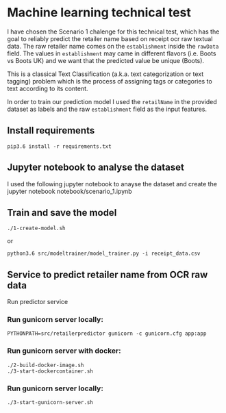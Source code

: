 # Machine learning technical test

I have chosen the Scenario 1 chalenge for this technical test, which has the goal to reliably predict the retailer name based on receipt ocr raw textual data. 
The raw retailer name comes on the `establishment` inside the `rawData` field. 
The values in `establishment` may came in different flavors (i.e. Boots vs Boots UK) and we want that the predicted value be unique (Boots).

This is a classical Text Classification (a.k.a. text categorization or text tagging) problem which is the process of assigning tags or categories to text according to its content.

In order to train our prediction model I used the `retailName` in the provided dataset as labels and the raw `establishment` field as the input features.

## Install requirements

    pip3.6 install -r requirements.txt 

## Jupyter notebook to analyse the dataset

I used the following jupyter notebook to anayse the dataset and create the
    jupyter notebook notebook/scenario_1.ipynb

## Train and save the model

    ./1-create-model.sh
or

    python3.6 src/modeltrainer/model_trainer.py -i receipt_data.csv 

## Service to predict retailer name from OCR raw data

   Run predictor service

### Run gunicorn server locally:
    PYTHONPATH=src/retailerpredictor gunicorn -c gunicorn.cfg app:app 
    

### Run gunicorn server with docker:
    ./2-build-docker-image.sh
    ./3-start-dockercontainer.sh
 

### Run gunicorn server locally:
    ./3-start-gunicorn-server.sh
 
   
